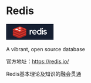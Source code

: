 # Redis
 ![image-20221114205454976](images/image-20221114205454976.png)

A vibrant, open source database

官方地址：https://redis.io/

Redis基本理论及知识的融会贯通



